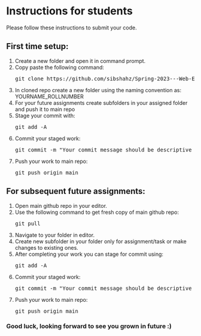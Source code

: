# Instructions for students
<p>Please follow these instructions to submit your code.</p>

## First time setup:
<ol>
<li>Create a new folder and open it in command prompt.</li>
<li>Copy paste the following command: 
<pre>git clone https://github.com/sibshahz/Spring-2023---Web-Engineering.git</pre>
</li>
<li>In cloned repo create a new folder using the naming convention as: YOURNAME_ROLLNUMBER</li>
<li>For your future assignments create subfolders in your assigned folder and push it to main repo</li>
<li>Stage your commit with: <pre>git add -A</pre></li>
<li>Commit your staged work: <pre>git commit -m "Your commit message should be descriptive here"</pre></li>
<li>Push your work to main repo: <pre>git push origin main</pre></li>
</ol>

## For subsequent future assignments:
<ol>
<li>Open main github repo in your editor.</li>
<li>Use the following command to get fresh copy of main github repo: <pre>git pull</pre></li>
<li>Navigate to your folder in editor.</li>
<li>Create new subfolder in your folder only for assignment/task or make changes to existing ones.</li>
<li>After completing your work you can stage for commit using: <pre>git add -A</pre></li>
<li>Commit your staged work: <pre>git commit -m "Your commit message should be descriptive here"</pre></li>
<li>Push your work to main repo: <pre>git push origin main</pre></li>
</ol>

### Good luck, looking forward to see you grown in future :)
